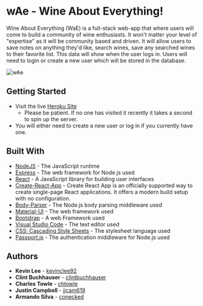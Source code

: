 # wAe - Wine About Everything!

Wine About Everything (WaE) is a full-stack web-app that where users will come to build a community of wine enthusiasts. It won't matter your level of "expertise" as it will be community based and driven. It will allow users to save notes on anything they'd like, search wines, save any searched wines to their favorite list. This data will show when the user logs in. Users will need to login or create a new user which will be stored in the database.

![wAe](/client/src/images/wae_scrnsht.png)

## Getting Started

* Visit the live [Heroku Site](https://whispering-hollows-18253.herokuapp.com/)
    * Please be patient. If no one has visited it recently it takes a second to spin up the server.
* You will either need to create a new user or log in if you currently have one.
    

## Built With

* [NodeJS](https://nodejs.org/en/) - The JavaScript runtime
* [Express](https://github.com/expressjs/express) - The web framework for Node.js used
* [React](https://reactjs.org/) - A JavaScript library for building user interfaces
* [Create-React-App](https://github.com/facebook/create-react-app) - Create React App is an officially supported way to create single-page React applications. It offers a modern build setup with no configuration.
* [Body-Parser](https://github.com/expressjs/body-parser) - The Node.js body parsing middleware used
* [Material-UI](https://material-ui.com/) - The web framework used
* [Bootstrap](https://getbootstrap.com/) - A web Framework used
* [Visual Studio Code](https://code.visualstudio.com/) - The text editor used
* [CSS: Cascading Style Sheets](https://developer.mozilla.org/en-US/docs/Web/CSS) - The stylesheet language used
* [Passport.js](http://www.passportjs.org/) - The authentication middleware for Node.js used

## Authors 

* **Kevin Lee** - [kevinclee92](https://kevinclee92.github.io)
* **Clint Buchhauser** - [clintbuchhauser](https://clintbuchhauser.github.io)
* **Charles Towle** - [chtowle](https://chtowle.github.io)
* **Justin Campbell** - [jjcam619](https://jjcam619.github.io)
* **Armando Silva** - [conecked](https://conecked.github.io)